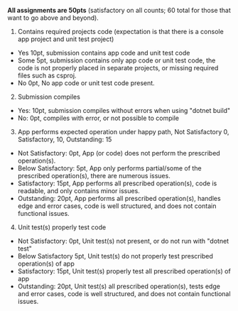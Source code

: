 **All assignments are 50pts** (satisfactory on all counts; 60 total for those that want to go above and beyond).

1. Contains required projects code (expectation is that there is a console app project and unit test project)
- Yes 10pt, submission contains app code and unit test code
- Some 5pt, submission contains only app code or unit test code, the code is not properly placed in separate projects, or missing required files such as csproj.
- No 0pt, No app code or unit test code present. 
2. Submission compiles
- Yes: 10pt, submission compiles without errors when using "dotnet build"
- No: 0pt, compiles with error, or not possible to compile 
3. App performs expected operation under happy path, Not Satisfactory 0, Satisfactory, 10, Outstanding: 15
- Not Satisfactory: 0pt, App (or code) does not perform the prescribed operation(s). 
- Below Satisfactory: 5pt, App only performs partial/some of the prescribed operation(s), there are numerous issues.
- Satisfactory: 15pt, App performs all prescribed operation(s), code is readable, and only contains minor issues. 
- Outstanding: 20pt, App performs all prescribed operation(s), handles edge and error cases, code is well structured, and does not contain functional issues.
4. Unit test(s) properly test code
- Not Satisfactory: 0pt, Unit test(s) not present, or do not run with "dotnet test"
- Below Satisfactory 5pt, Unit test(s) do not properly test prescribed operation(s) of app
- Satisfactory: 15pt, Unit test(s) properly test all prescribed operation(s) of app
- Outstanding: 20pt, Unit test(s) all prescribed operation(s), tests edge and error cases, code is well structured, and does not contain functional issues.
